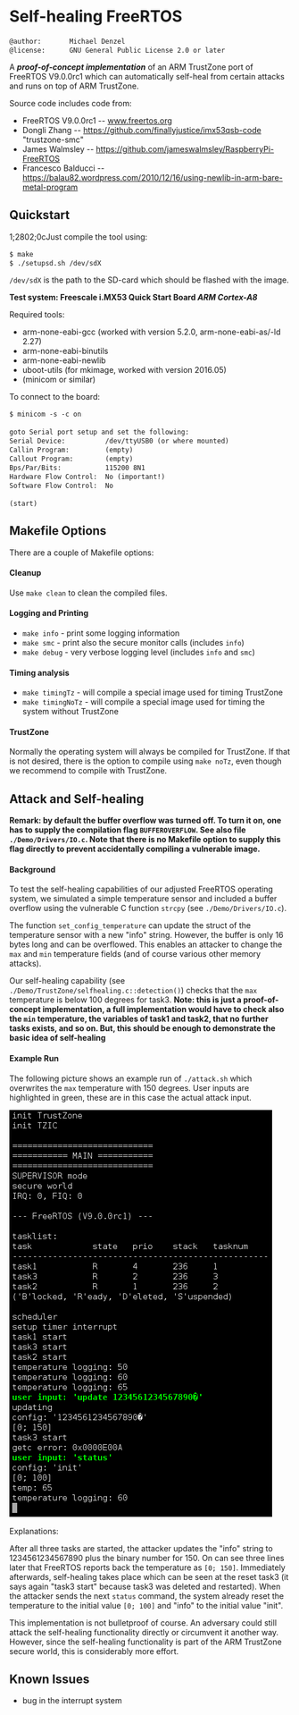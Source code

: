 
# Self-healing FreeRTOS

```
@author:       Michael Denzel
@license:      GNU General Public License 2.0 or later
```

A **_proof-of-concept implementation_** of an ARM TrustZone port of FreeRTOS
V9.0.0rc1 which can automatically self-heal from certain attacks and runs on top
of ARM TrustZone.

Source code includes code from:
- FreeRTOS V9.0.0rc1 -- www.freertos.org
- Dongli Zhang -- https://github.com/finallyjustice/imx53qsb-code "trustzone-smc"
- James Walmsley -- https://github.com/jameswalmsley/RaspberryPi-FreeRTOS
- Francesco Balducci -- https://balau82.wordpress.com/2010/12/16/using-newlib-in-arm-bare-metal-program



## Quickstart

1;2802;0cJust compile the tool using:

```
$ make
$ ./setupsd.sh /dev/sdX
```

`/dev/sdX` is the path to the SD-card which should be flashed with the image.

**Test system: Freescale i.MX53 Quick Start Board _ARM Cortex-A8_**

Required tools:
- arm-none-eabi-gcc (worked with version 5.2.0, arm-none-eabi-as/-ld 2.27)
- arm-none-eabi-binutils
- arm-none-eabi-newlib
- uboot-utils (for mkimage, worked with version 2016.05)
- (minicom or similar)

To connect to the board:
```
$ minicom -s -c on

goto Serial port setup and set the following:
Serial Device:          /dev/ttyUSB0 (or where mounted)
Callin Program:         (empty)
Callout Program:        (empty)
Bps/Par/Bits:           115200 8N1
Hardware Flow Control:  No (important!)
Software Flow Control:  No

(start)
```


## Makefile Options

There are a couple of Makefile options:

#### Cleanup
Use `make clean` to clean the compiled files.

#### Logging and Printing
- `make info` - print some logging information
- `make smc` - print also the secure monitor calls (includes `info`)
- `make debug` - very verbose logging level (includes `info` and `smc`)

#### Timing analysis
- `make timingTz` - will compile a special image used for timing TrustZone
- `make timingNoTz` - will compile a special image used for timing the system without TrustZone

#### TrustZone
Normally the operating system will always be compiled for TrustZone. If that is
not desired, there is the option to compile using `make noTz`, even though we
recommend to compile with TrustZone.



## Attack and Self-healing

**Remark: by default the buffer overflow was turned off. To turn it on, one has
  to supply the compilation flag `BUFFEROVERFLOW`. See also file
  `./Demo/Drivers/IO.c`. Note that there is no Makefile option to supply this
  flag directly to prevent accidentally compiling a vulnerable image.**

#### Background

To test the self-healing capabilities of our adjusted FreeRTOS operating system,
we simulated a simple temperature sensor and included a buffer overflow using
the vulnerable C function `strcpy` (see `./Demo/Drivers/IO.c`).

The function `set_config_temperature` can update the struct of the temperature
sensor with a new "info" string. However, the buffer is only 16 bytes long and
can be overflowed. This enables an attacker to change the `max` and `min`
temperature fields (and of course various other memory attacks).

Our self-healing capability (see `./Demo/TrustZone/selfhealing.c::detection()`)
checks that the `max` temperature is below 100 degrees for task3.  **Note: this
is just a proof-of-concept implementation, a full implementation would have to
check also the `min` temperature, the variables of task1 and task2, that no
further tasks exists, and so on. But, this should be enough to demonstrate the
basic idea of self-healing**

#### Example Run

The following picture shows an example run of `./attack.sh` which overwrites the
`max` temperature with 150 degrees. User inputs are highlighted in green, these
are in this case the actual attack input.

![Attack example](./attack.png "Attack example")

Explanations:

After all three tasks are started, the attacker updates the "info" string to
1234561234567890 plus the binary number for 150. On can see three lines later
that FreeRTOS reports back the temperature as `[0; 150]`. Immediately
afterwards, self-healing takes place which can be seen at the reset task3 (it
says again "task3 start" because task3 was deleted and restarted). When the
attacker sends the next `status` command, the system already reset the
temperature to the initial value `[0; 100]` and "info" to the initial value
"init".

This implementation is not bulletproof of course. An adversary could still
attack the self-healing functionality directly or circumvent it another way.
However, since the self-healing functionality is part of the ARM TrustZone
secure world, this is considerably more effort.


## Known Issues

- bug in the interrupt system
